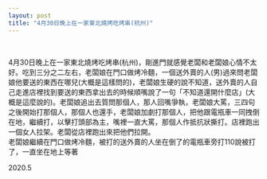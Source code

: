```yaml
---
layout: post
title: "4月30日晚上在一家東北燒烤吃烤串(杭州)"
---
```


  
&nbsp;
&nbsp;

4月30日晚上在一家東北燒烤吃烤串(杭州)，剛進門就感覺老闆和老闆娘心情不太好。吃到三分之二左右，老闆娘在門口做烤冷麵，一個送外賣的人(男)過來問老闆娘他要送的東西在哪兒(大概是這樣問的)，老闆娘生硬的說不知道，送外賣的人自己走進店裡找到要送的東西拿出去的時候順嘴說了一句「不知道還開什麼店」(大概是這麼說的)。老闆娘追出去質問那個人，那人回嘴爭執，老闆娘大罵，三四句之後開始打那個人，那個人也還手，老闆娘加劇打那個人，把他跟電瓶車一同拽倒在地，繼續打，以擊打頭部為主，嘴裡一直大罵，那個人作抵抗狀撕打。店裡跑出一個女人拉架。老闆從店裡跑出來把他們拉開。
<br>老闆娘繼續在門口做烤冷麵，被打的送外賣的人坐在倒了的電瓶車旁打110說被打了，一直坐在地上等著

2020.5
  
&nbsp;
&nbsp;


